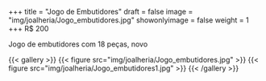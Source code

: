 +++
title = "Jogo de Embutidores"
draft = false
image = "img/joalheria/Jogo_embutidores.jpg"
showonlyimage = false
weight = 1
+++
<span class="price">R$ 200</span>

<!--more-->

Jogo de embutidores com 18 peças, novo

{{< gallery >}}
{{< figure src="img/joalheria/Jogo_embutidores.jpg" >}}
{{< figure src="img/joalheria/Jogo_embutidores1.jpg" >}}
{{< /gallery >}}
